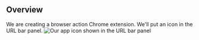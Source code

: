 ## Overview
We are creating a browser action Chrome extension. We'll put an icon in the URL bar panel.
![Our app icon shown in the URL bar panel](/blob/main/designs/comps/Browser%20Action%20Placement%20Comp.png?raw=true)